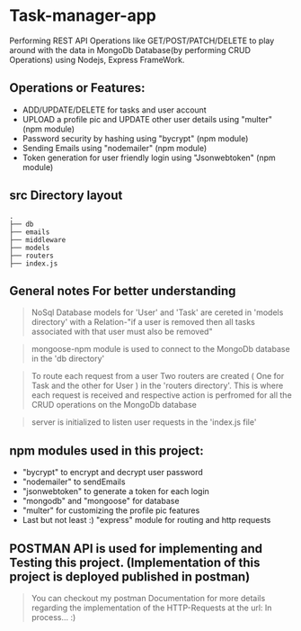 # Task-manager-app
Performing REST API Operations like GET/POST/PATCH/DELETE to play around with the data in MongoDb Database(by performing CRUD Operations) using Nodejs, Express FrameWork.

## Operations or Features:
- ADD/UPDATE/DELETE for tasks and user account
- UPLOAD a profile pic and UPDATE other user details  using "multer"       (npm module)
- Password security by hashing                        using "bycrypt"      (npm module)
- Sending Emails                                      using "nodemailer"   (npm module)
- Token generation for user friendly login            using "Jsonwebtoken" (npm module)

## src Directory layout
    .
    ├── db
    ├── emails
    ├── middleware
    ├── models
    ├── routers
    ├── index.js

## General notes For better understanding
> NoSql Database models for 'User' and 'Task' are cereted in 'models directory' with a Relation-"if a user is removed then all tasks associated with that user must also be removed"

> mongoose-npm module is used to connect to the MongoDb database in the 'db directory'

> To route each request from a user Two routers are created ( One for Task and the other for User ) in the 'routers directory'. This is where each request is received and respective action is perfromed for all the CRUD operations on the MongoDb database

> server is initialized to listen user requests in the 'index.js file'

## npm modules used in this project:
- "bycrypt" to encrypt and decrypt user password
- "nodemailer" to sendEmails
- "jsonwebtoken" to generate a token for each login
- "mongodb" and "mongoose" for database
- "multer" for customizing the profile pic features
- Last but not least :) "express" module for routing and http requests

## POSTMAN API is used for implementing and Testing this project. (Implementation of this project is deployed published in postman)
> You can checkout my postman Documentation for more details regarding the implementation of the HTTP-Requests at the url: In process...  :)
